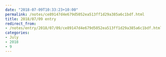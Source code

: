 ```yaml
---
date: "2018-07-09T10:33:23+10:00"
permalink: /notes/ce89147d4e679d5052ea513ff1d29a385a6c1bdf.html
title: 2018/07/09 entry
redirect_from:
- /notes/entry/2018/07/09/ce89147d4e679d5052ea513ff1d29a385a6c1bdf.html
categories:
- July
- 2018
- 9
---
```

